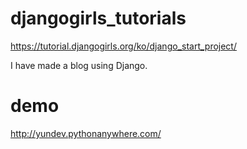 # djangogirls_tutorials
https://tutorial.djangogirls.org/ko/django_start_project/

I have made a blog using Django.

# demo
http://yundev.pythonanywhere.com/
